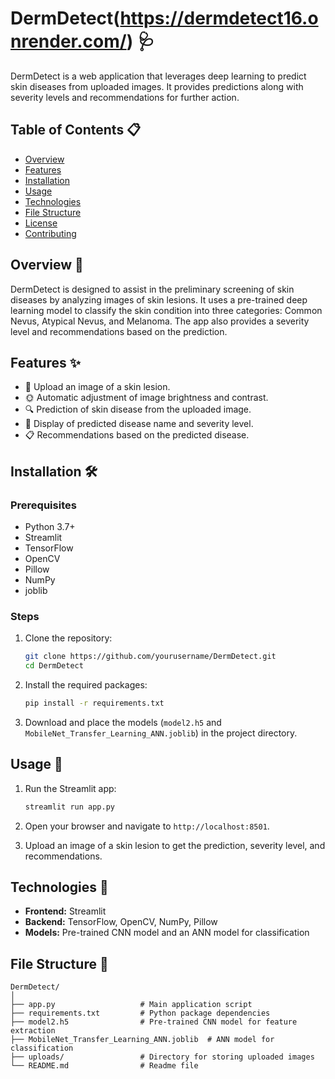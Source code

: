# DermDetect(https://dermdetect16.onrender.com/) 🩺

DermDetect is a web application that leverages deep learning to predict skin diseases from uploaded images. It provides predictions along with severity levels and recommendations for further action.

## Table of Contents 📋

- [Overview](#overview)
- [Features](#features)
- [Installation](#installation)
- [Usage](#usage)
- [Technologies](#technologies)
- [File Structure](#file-structure)
- [License](#license)
- [Contributing](#contributing)

## Overview 🌟

DermDetect is designed to assist in the preliminary screening of skin diseases by analyzing images of skin lesions. It uses a pre-trained deep learning model to classify the skin condition into three categories: Common Nevus, Atypical Nevus, and Melanoma. The app also provides a severity level and recommendations based on the prediction.

## Features ✨

- 📸 Upload an image of a skin lesion.
- 🌞 Automatic adjustment of image brightness and contrast.
- 🔍 Prediction of skin disease from the uploaded image.
- 📝 Display of predicted disease name and severity level.
- 📋 Recommendations based on the predicted disease.

## Installation 🛠️

### Prerequisites

- Python 3.7+
- Streamlit
- TensorFlow
- OpenCV
- Pillow
- NumPy
- joblib

### Steps

1. Clone the repository:

    ```bash
    git clone https://github.com/yourusername/DermDetect.git
    cd DermDetect
    ```

2. Install the required packages:

    ```bash
    pip install -r requirements.txt
    ```

3. Download and place the models (`model2.h5` and `MobileNet_Transfer_Learning_ANN.joblib`) in the project directory.

## Usage 🚀

1. Run the Streamlit app:

    ```bash
    streamlit run app.py
    ```

2. Open your browser and navigate to `http://localhost:8501`.

3. Upload an image of a skin lesion to get the prediction, severity level, and recommendations.

## Technologies 🧪

- **Frontend:** Streamlit
- **Backend:** TensorFlow, OpenCV, NumPy, Pillow
- **Models:** Pre-trained CNN model and an ANN model for classification

## File Structure 📁

```plaintext
DermDetect/
│
├── app.py                   # Main application script
├── requirements.txt         # Python package dependencies
├── model2.h5                # Pre-trained CNN model for feature extraction
├── MobileNet_Transfer_Learning_ANN.joblib  # ANN model for classification
├── uploads/                 # Directory for storing uploaded images
└── README.md                # Readme file
